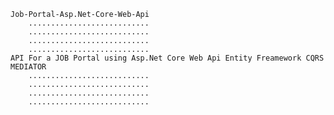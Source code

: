     Job-Portal-Asp.Net-Core-Web-Api
        ...........................
        ...........................
        ...........................
        ...........................
    API For a JOB Portal using Asp.Net Core Web Api Entity Freamework CQRS MEDIATOR
        ...........................
        ...........................
        ...........................
        ...........................
